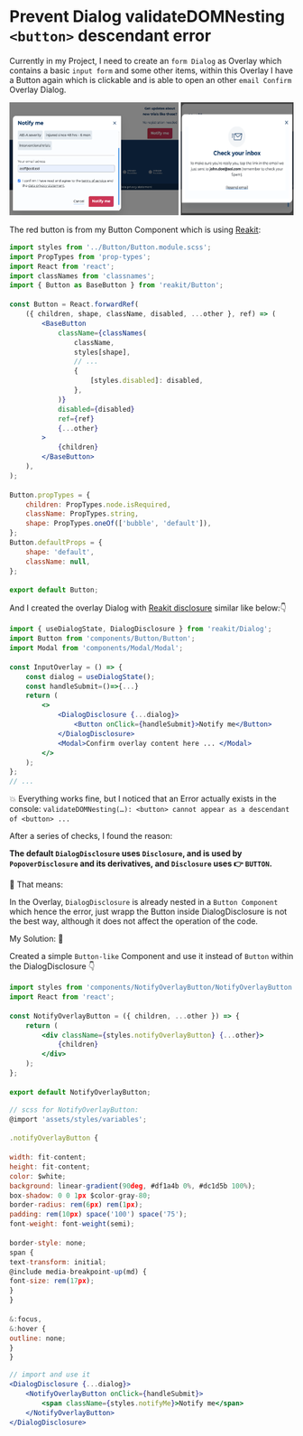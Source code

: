 # Prevent Dialog validateDOMNesting `<button>` descendant error

Currently in my Project, I need to create an `form Dialog` as Overlay which contains a basic `input form` and some other items, within this Overlay I have a Button again which is clickable and is able to open an other `email Confirm` Overlay Dialog.

<img src='./image/overlay_dialog-with_button.png' alt='overlay_dialog' width='300px' height='200px'/>
<img src='./image/overlay5.png' alt='overlay_dialog' width='200px' height='200px'/>

The red button is from my Button Component which is using [Reakit](https://reakit.io/docs/get-started/):

```jsx
import styles from '../Button/Button.module.scss';
import PropTypes from 'prop-types';
import React from 'react';
import classNames from 'classnames';
import { Button as BaseButton } from 'reakit/Button';

const Button = React.forwardRef(
	({ children, shape, className, disabled, ...other }, ref) => (
		<BaseButton
			className={classNames(
				className,
				styles[shape],
				// ...
				{
					[styles.disabled]: disabled,
				},
			)}
			disabled={disabled}
			ref={ref}
			{...other}
		>
			{children}
		</BaseButton>
	),
);

Button.propTypes = {
	children: PropTypes.node.isRequired,
	className: PropTypes.string,
	shape: PropTypes.oneOf(['bubble', 'default']),
};
Button.defaultProps = {
	shape: 'default',
	className: null,
};

export default Button;
```

And I created the overlay Dialog with [Reakit disclosure](https://reakit.io/docs/disclosure/) similar like below:👇

```jsx
import { useDialogState, DialogDisclosure } from 'reakit/Dialog';
import Button from 'components/Button/Button';
import Modal from 'components/Modal/Modal';

const InputOverlay = () => {
	const dialog = useDialogState();
	const handleSubmit=()=>{...}
	return (
		<>
			<DialogDisclosure {...dialog}>
				<Button onClick={handleSubmit}>Notify me</Button>
			</DialogDisclosure>
			<Modal>Confirm overlay content here ... </Modal>
		</>
	);
};
// ...
```

💥 Everything works fine, but I noticed that an Error actually exists in the console: `validateDOMNesting(…): <button> cannot appear as a descendant of <button> ...`

After a series of checks, I found the reason:

**The default `DialogDisclosure` uses `Disclosure`, and is used by `PopoverDisclosure` and its derivatives, and `Disclosure` uses 👉 `BUTTON`.**

🧚 That means:

In the Overlay, `DialogDisclosure` is already nested in a `Button Component` which hence the error, just wrapp the Button inside DialogDisclosure is not the best way, although it does not affect the operation of the code.

My Solution: 🍭

Created a simple `Button-like` Component and use it instead of `Button` within the DialogDisclosure 👇

```jsx
import styles from 'components/NotifyOverlayButton/NotifyOverlayButton.module.scss';
import React from 'react';

const NotifyOverlayButton = ({ children, ...other }) => {
	return (
		<div className={styles.notifyOverlayButton} {...other}>
			{children}
		</div>
	);
};

export default NotifyOverlayButton;
```

```jsx
// scss for NotifyOverlayButton:
@import 'assets/styles/variables';

.notifyOverlayButton {

width: fit-content;
height: fit-content;
color: $white;
background: linear-gradient(90deg, #df1a4b 0%, #dc1d5b 100%);
box-shadow: 0 0 1px $color-gray-80;
border-radius: rem(6px) rem(1px);
padding: rem(10px) space('100') space('75');
font-weight: font-weight(semi);

border-style: none;
span {
text-transform: initial;
@include media-breakpoint-up(md) {
font-size: rem(17px);
}
}

&:focus,
&:hover {
outline: none;
}
}
```

```jsx
// import and use it
<DialogDisclosure {...dialog}>
	<NotifyOverlayButton onClick={handleSubmit}>
		<span className={styles.notifyMe}>Notify me</span>
	</NotifyOverlayButton>
</DialogDisclosure>
```
